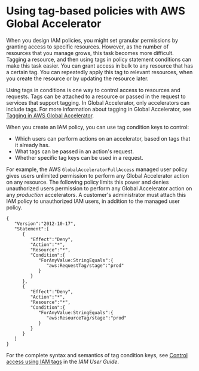 # Using tag\-based policies with AWS Global Accelerator<a name="security_iam-tag-policies"></a>

When you design IAM policies, you might set granular permissions by granting access to specific resources\. However, as the number of resources that you manage grows, this task becomes more difficult\. Tagging a resource, and then using tags in policy statement conditions can make this task easier\. You can grant access in bulk to any resource that has a certain tag\. You can repeatedly apply this tag to relevant resources, when you create the resource or by updating the resource later\.

Using tags in conditions is one way to control access to resources and requests\. Tags can be attached to a resource or passed in the request to services that support tagging\. In Global Accelerator, only accelerators can include tags\. For more information about tagging in Global Accelerator, see [Tagging in AWS Global Accelerator](tagging-in-global-accelerator.md)\.

When you create an IAM policy, you can use tag condition keys to control:
+ Which users can perform actions on an accelerator, based on tags that it already has\.
+ What tags can be passed in an action's request\.
+ Whether specific tag keys can be used in a request\.

For example, the AWS `GlobalAcceleratorFullAccess` managed user policy gives users unlimited permission to perform any Global Accelerator action on any resource\. The following policy limits this power and denies unauthorized users permission to perform any Global Accelerator action on any *production* accelerators\. A customer's administrator must attach this IAM policy to unauthorized IAM users, in addition to the managed user policy\.

```
{ 
   "Version":"2012-10-17",
   "Statement":[ 
      { 
         "Effect":"Deny",
         "Action":"*",
         "Resource":"*",
         "Condition":{ 
            "ForAnyValue:StringEquals":{ 
               "aws:RequestTag/stage":"prod"
            }
         }
      },
      { 
         "Effect":"Deny",
         "Action":"*",
         "Resource":"*",
         "Condition":{ 
            "ForAnyValue:StringEquals":{ 
               "aws:ResourceTag/stage":"prod"
            }
         }
      }
   ]
}
```

For the complete syntax and semantics of tag condition keys, see [ Control access using IAM tags](https://docs.aws.amazon.com/IAM/latest/UserGuide/access_iam-tags.html) in the *IAM User Guide*\.